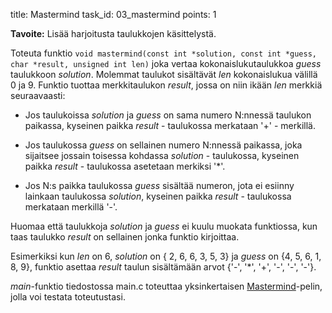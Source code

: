 title: Mastermind
task_id: 03_mastermind
points: 1

**Tavoite:** Lisää harjoitusta taulukkojen käsittelystä.

Toteuta funktio `void mastermind(const int *solution, const int
*guess, char *result, unsigned int len)` joka vertaa
kokonaislukutaulukkoa _guess_ taulukkoon _solution_. Molemmat taulukot
sisältävät _len_ kokonaislukua välillä 0 ja 9. Funktio tuottaa
merkkitaulukon _result_, jossa on niin ikään _len_ merkkiä
seuraavaasti:

- Jos taulukoissa _solution_ ja _guess_ on sama numero N:nnessä
  taulukon paikassa, kyseinen paikka _result_ - taulukossa merkataan
  '+' - merkillä.

- Jos taulukossa _guess_ on sellainen numero N:nnessä paikassa, joka
  sijaitsee jossain toisessa kohdassa _solution_ - taulukossa,
  kyseinen paikka _result_ - taulukossa asetetaan merkiksi '\*'.

- Jos N:s paikka taulukossa _guess_ sisältää numeron, jota ei
  esiinny lainkaan taulukossa _solution_, kyseinen paikka _result_ -
  taulukossa merkataan merkillä '-'.

Huomaa että taulukkoja _solution_ ja _guess_ ei kuulu muokata
funktiossa, kun taas taulukko _result_ on sellainen jonka funktio
kirjoittaa.

Esimerkiksi kun _len_ on 6, _solution_ on { 2, 6, 6, 3, 5, 3} ja
_guess_ on {4, 5, 6, 1, 8, 9}, funktio asettaa _result_ taulun
sisältämään arvot {'-', '\*', '+', '-', '-', '-'}.

_main_-funktio tiedostossa main.c toteuttaa yksinkertaisen
[Mastermind]-pelin, jolla voi testata toteutustasi.

[Mastermind]: http://en.wikipedia.org/wiki/Mastermind_(board_game)
